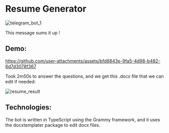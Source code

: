 # Resume Generator

  ![telegram_bot_1](https://github.com/user-attachments/assets/215078db-c6a8-47ea-98f0-aa25febb65ea)

  
This message sums it up !

## Demo:

https://github.com/user-attachments/assets/bfd8843e-9fa5-4d98-b482-6d7d3078f367

Took 2m50s to answer the questions, and we get this .docx file that we can edit if needed:

![resume_result](https://github.com/user-attachments/assets/7f45b2d6-8d5b-478b-9be3-1f4e891747a4)

## Technologies:

The bot is written in TypeScript using the Grammy framework, and it uses the docxtemplater package to edit docx files.
